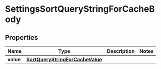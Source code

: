 # SettingsSortQueryStringForCacheBody

## Properties
Name | Type | Description | Notes
------------ | ------------- | ------------- | -------------
**value** | [**SortQueryStringForCacheValue**](SortQueryStringForCacheValue.md) |  | 
